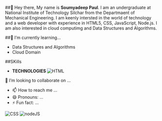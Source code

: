 ##👋 Hey there,
 My name is **Soumyadeep Paul**. I am an undergraduate at National Institute of Technology Silchar from the Departmaent of Mechanical Engineering.
  I am keenly intersted in the world of technology and a web developer with experience in HTML5, CSS, JavaScript, Node.js.
  I am also interested in cloud computimg and Data Structures and Algorithms.
   
##🌱 I’m currently learning...
- Data Structures and Algorithms
- Cloud Domain

##SKills
- **TECHNOLOGIES**
  ![HTML](https://github.com/user-attachments/assets/80c4a509-6368-4d9b-a8a5-6638dd843643)

  
 💞️ I’m looking to collaborate on ...
- 📫 How to reach me ...
- 😄 Pronouns: ...
- ⚡ Fun fact: ...

<!---
Soumyadeep-4704/Soumyadeep-4704 is a ✨ special ✨ repository because its `README.md` (this file) appears on your GitHub profile.
You can click the Preview link to take a look at your changes.
--->

![CSS](https://github.com/user-attachments/assets/c16a92a5-ddb7-4e03-93b5-2c701e6a9315)
![nodeJS](https://github.com/user-attachments/assets/6d4b1aaa-4c05-4ce7-9977-5bbf251d2b3b)
